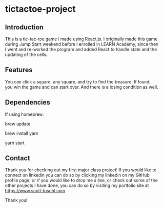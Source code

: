 # tictactoe-project

## Introduction

This is a tic-tac-toe game I made using React.js.  I originally made this game during Jump Start weekend before I enrolled in LEARN Academy, since then I went and re-worked the program and added React to handle state and the updating of the cells.

## Features

You can click a square, any square, and try to find the treasure.  If found, you win the game and can start over.  And there is a losing condition as well.

## Dependencies

If using homebrew:

brew update

brew install yarn

yarn start

## Contact

Thank you for checking out my first major class project! If you would like to connect on linkedin you can do so by clicking my linkedin on my GitHub profile page, or if you would like to drop me a line, or check out some of the other projects I have done, you can do so by visiting my portfolio site at https://www.scott-tuschl.com

Thank you!


